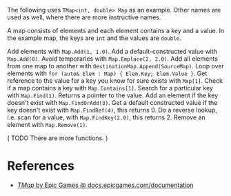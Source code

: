 
The following uses `TMap<int, double> Map` as an example.
Other names are used as well, where there are more instructive names.

A map consists of elements and each element contains a key and a value.
In the example map, the keys are `int` and the values are `double`.

Add elements with `Map.Add(1, 1.0)`.
Add a default-constructed value with `Map.Add(0)`.
Avoid temporaries with `Map.Emplace(2, 2.0)`.
Add all elements from one map to another with `DestinationMap.Append(SourceMap)`.
Loop over elements with `for (auto& Elem : Map) { Elem.Key; Elem.Value }`.
Get reference to the value for a key you know for sure exists with `Map[1]`.
Check if a map contains a key with `Map.Contains[1]`.
Search for a particular key with `Map.Find(1)`. Returns a pointer to the value.
Add an element if the key doesn't exist with `Map.FindOrAdd(3)`.
Get a default constructed value if the key doesn't exist with `Map.FindRef(4)`, this returns 0.
Do a reverse lookup, i.e. scan for a value, with `Map.FindKey(2.0)`, this returns 2.
Remove an element with `Map.Remove(1)`.

(
TODO There are more functions.
)

# References

- [_TMap_ by Epic Games @ docs.epicgames.com/documentation](https://dev.epicgames.com/documentation/en-us/unreal-engine/map-containers-in-unreal-engine)
